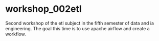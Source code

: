 # workshop_002etl
Second workshop of the etl subject in the fifth semester of data and ia engineering. The goal this time is to use apache airflow and create a workflow.
